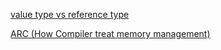 [value type vs reference type](https://cocoacasts.com/what-is-automatic-reference-counting-arc/)

[ARC (How Compiler treat memory management)](https://www.vadimbulavin.com/swift-memory-management-arc-strong-weak-and-unowned/)
